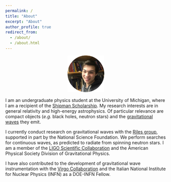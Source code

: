 ```yaml
---
permalink: /
title: "About"
excerpt: "About"
author_profile: true
redirect_from: 
  - /about/
  - /about.html
---
```

<p align="center"><img src = "/images/grantweldon.jpg" height="115" width="115"></p>


I am an undergraduate physics student at the University of Michigan, where I am a recipient of the <a href="https://shipmansociety.com/about-us/">Shipman Scholarship</a>. My research interests are in general relativity and high-energy astrophysics. Of particular relevance are compact objects (*e.g.* black holes, neutron stars) and the <a href="http://www.virgo-gw.eu">gravitational waves</a> they emit. 

I currently conduct research on gravitational waves with the <a href="http://gallatin.physics.lsa.umich.edu/~keithr/MGWG.html">Riles group</a>, supported in part by the National Science Foundation. We perform searches for continuous waves, as predicted to radiate from spinning neutron stars. I am a member of the <a href="https://www.ligo.org">LIGO Scientific Collaboration</a> and the American Physical Society Division of Gravitational Physics.

I have also contributed to the development of gravitational wave instrumentation with the <a href="http://www.virgo-gw.eu">Virgo Collaboration</a> and the Italian National Institute for Nuclear Physics (INFN) as a DOE-INFN Fellow.

